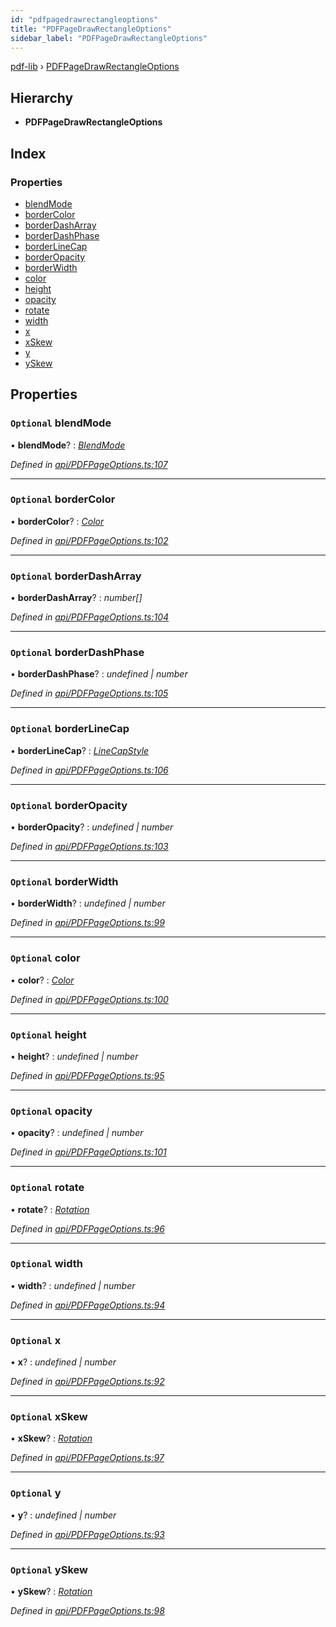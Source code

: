 ```yaml
---
id: "pdfpagedrawrectangleoptions"
title: "PDFPageDrawRectangleOptions"
sidebar_label: "PDFPageDrawRectangleOptions"
---
```


[pdf-lib](../index.md) › [PDFPageDrawRectangleOptions](pdfpagedrawrectangleoptions.md)

## Hierarchy

* **PDFPageDrawRectangleOptions**

## Index

### Properties

* [blendMode](pdfpagedrawrectangleoptions.md#optional-blendmode)
* [borderColor](pdfpagedrawrectangleoptions.md#optional-bordercolor)
* [borderDashArray](pdfpagedrawrectangleoptions.md#optional-borderdasharray)
* [borderDashPhase](pdfpagedrawrectangleoptions.md#optional-borderdashphase)
* [borderLineCap](pdfpagedrawrectangleoptions.md#optional-borderlinecap)
* [borderOpacity](pdfpagedrawrectangleoptions.md#optional-borderopacity)
* [borderWidth](pdfpagedrawrectangleoptions.md#optional-borderwidth)
* [color](pdfpagedrawrectangleoptions.md#optional-color)
* [height](pdfpagedrawrectangleoptions.md#optional-height)
* [opacity](pdfpagedrawrectangleoptions.md#optional-opacity)
* [rotate](pdfpagedrawrectangleoptions.md#optional-rotate)
* [width](pdfpagedrawrectangleoptions.md#optional-width)
* [x](pdfpagedrawrectangleoptions.md#optional-x)
* [xSkew](pdfpagedrawrectangleoptions.md#optional-xskew)
* [y](pdfpagedrawrectangleoptions.md#optional-y)
* [ySkew](pdfpagedrawrectangleoptions.md#optional-yskew)

## Properties

### `Optional` blendMode

• **blendMode**? : *[BlendMode](../enums/blendmode.md)*

*Defined in [api/PDFPageOptions.ts:107](https://github.com/Hopding/pdf-lib/blob/b8a44bd/src/api/PDFPageOptions.ts#L107)*

___

### `Optional` borderColor

• **borderColor**? : *[Color](../index.md#color)*

*Defined in [api/PDFPageOptions.ts:102](https://github.com/Hopding/pdf-lib/blob/b8a44bd/src/api/PDFPageOptions.ts#L102)*

___

### `Optional` borderDashArray

• **borderDashArray**? : *number[]*

*Defined in [api/PDFPageOptions.ts:104](https://github.com/Hopding/pdf-lib/blob/b8a44bd/src/api/PDFPageOptions.ts#L104)*

___

### `Optional` borderDashPhase

• **borderDashPhase**? : *undefined | number*

*Defined in [api/PDFPageOptions.ts:105](https://github.com/Hopding/pdf-lib/blob/b8a44bd/src/api/PDFPageOptions.ts#L105)*

___

### `Optional` borderLineCap

• **borderLineCap**? : *[LineCapStyle](../enums/linecapstyle.md)*

*Defined in [api/PDFPageOptions.ts:106](https://github.com/Hopding/pdf-lib/blob/b8a44bd/src/api/PDFPageOptions.ts#L106)*

___

### `Optional` borderOpacity

• **borderOpacity**? : *undefined | number*

*Defined in [api/PDFPageOptions.ts:103](https://github.com/Hopding/pdf-lib/blob/b8a44bd/src/api/PDFPageOptions.ts#L103)*

___

### `Optional` borderWidth

• **borderWidth**? : *undefined | number*

*Defined in [api/PDFPageOptions.ts:99](https://github.com/Hopding/pdf-lib/blob/b8a44bd/src/api/PDFPageOptions.ts#L99)*

___

### `Optional` color

• **color**? : *[Color](../index.md#color)*

*Defined in [api/PDFPageOptions.ts:100](https://github.com/Hopding/pdf-lib/blob/b8a44bd/src/api/PDFPageOptions.ts#L100)*

___

### `Optional` height

• **height**? : *undefined | number*

*Defined in [api/PDFPageOptions.ts:95](https://github.com/Hopding/pdf-lib/blob/b8a44bd/src/api/PDFPageOptions.ts#L95)*

___

### `Optional` opacity

• **opacity**? : *undefined | number*

*Defined in [api/PDFPageOptions.ts:101](https://github.com/Hopding/pdf-lib/blob/b8a44bd/src/api/PDFPageOptions.ts#L101)*

___

### `Optional` rotate

• **rotate**? : *[Rotation](../index.md#rotation)*

*Defined in [api/PDFPageOptions.ts:96](https://github.com/Hopding/pdf-lib/blob/b8a44bd/src/api/PDFPageOptions.ts#L96)*

___

### `Optional` width

• **width**? : *undefined | number*

*Defined in [api/PDFPageOptions.ts:94](https://github.com/Hopding/pdf-lib/blob/b8a44bd/src/api/PDFPageOptions.ts#L94)*

___

### `Optional` x

• **x**? : *undefined | number*

*Defined in [api/PDFPageOptions.ts:92](https://github.com/Hopding/pdf-lib/blob/b8a44bd/src/api/PDFPageOptions.ts#L92)*

___

### `Optional` xSkew

• **xSkew**? : *[Rotation](../index.md#rotation)*

*Defined in [api/PDFPageOptions.ts:97](https://github.com/Hopding/pdf-lib/blob/b8a44bd/src/api/PDFPageOptions.ts#L97)*

___

### `Optional` y

• **y**? : *undefined | number*

*Defined in [api/PDFPageOptions.ts:93](https://github.com/Hopding/pdf-lib/blob/b8a44bd/src/api/PDFPageOptions.ts#L93)*

___

### `Optional` ySkew

• **ySkew**? : *[Rotation](../index.md#rotation)*

*Defined in [api/PDFPageOptions.ts:98](https://github.com/Hopding/pdf-lib/blob/b8a44bd/src/api/PDFPageOptions.ts#L98)*
